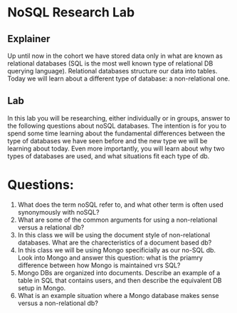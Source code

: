 # NoSQL Research Lab

## Explainer
Up until now in the cohort we have stored data only in what are known as relational databases (SQL is the most well known type of relational DB querying language). Relational databases structure our data into tables. Today we will learn about a different type of database: a non-relational one. 

## Lab

In this lab you will be researching, either individually or in groups, answer to the following questions about noSQL databases. The intention is for you to spend some time learning about the fundamental differences between the type of databases we have seen before and the new type we will be learning about today. Even more importantly, you will learn about why two types of databases are used, and what situations fit each type of db. 

# Questions:
1. What does the term noSQL refer to, and what other term is often used synonymously with noSQL?
2. What are some of the common arguments for using a non-relational versus a relational db?
3. In this class we will be using the document style of non-relational databases. What are the charecteristics of a document based db? 
4. In this class we will be using Mongo specificially as our no-SQL db. Look into Mongo and answer this question: what is the priamry difference between how Mongo is maintained vrs SQL?
5. Mongo DBs are organized into documents. Describe an example of a table in SQL that contains users, and then describe the equivalent DB setup in Mongo. 
6. What is an example situation where a Mongo database makes sense versus a non-relational db?
